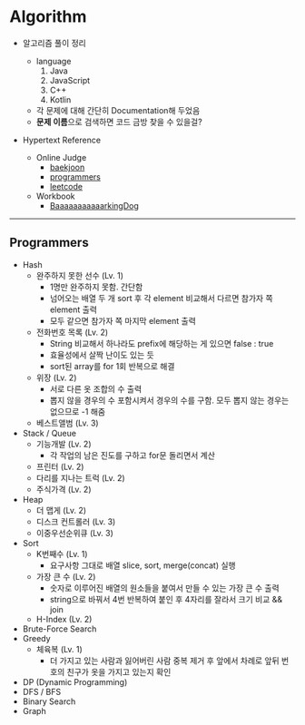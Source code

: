 # Algorithm

- 알고리즘 풀이 정리
  - language
     1. Java
     2. JavaScript
     3. C++
     4. Kotlin
  - 각 문제에 대해 간단히 Documentation해 두었음
  - **문제 이름**으로 검색하면 코드 금방 찾을 수 있을걸?

- Hypertext Reference
  - Online Judge
    - [baekjoon](https://www.acmicpc.net)
    - [programmers](https://programmers.co.kr)
    - [leetcode](https://leetcode.com/)
  - Workbook
    - [BaaaaaaaaaaarkingDog](https://github.com/encrypted-def/basic-algo-lecture/blob/master/workbook.md)

---

## Programmers

- Hash
  - 완주하지 못한 선수 (Lv. 1)
    - 1명만 완주하지 못함. 간단함
    - 넘어오는 배열 두 개 sort 후 각 element 비교해서 다르면 참가자 쪽 element 출력
    - 모두 같으면 참가자 쪽 마지막 element 출력
  - 전화번호 목록 (Lv. 2)
    - String 비교해서 하나라도 prefix에 해당하는 게 있으면 false : true
    - 효율성에서 살짝 난이도 있는 듯
    - sort된 array를 for 1회 반복으로 해결
  - 위장 (Lv. 2)
    - 서로 다른 옷 조합의 수 출력
    - 뽑지 않을 경우의 수 포함시켜서 경우의 수를 구함. 모두 뽑지 않는 경우는 없으므로 -1 해줌
  - 베스트앨범 (Lv. 3)
- Stack / Queue
  - 기능개발 (Lv. 2)
    - 각 작업의 남은 진도를 구하고 for문 돌리면서 계산
  - 프린터 (Lv. 2)
  - 다리를 지나는 트럭 (Lv. 2)
  - 주식가격 (Lv. 2)
- Heap
  - 더 맵게 (Lv. 2)
  - 디스크 컨트롤러 (Lv. 3)
  - 이중우선순위큐 (Lv. 3)
- Sort
  - K번째수 (Lv. 1)
    - 요구사항 그대로 배열 slice, sort, merge(concat) 실행
  - 가장 큰 수 (Lv. 2)
    - 숫자로 이루어진 배열의 원소들을 붙여서 만들 수 있는 가장 큰 수 출력
    - string으로 바꿔서 4번 반복하여 붙인 후 4자리를 잘라서 크기 비교 && join
  - H-Index (Lv. 2)
- Brute-Force Search
- Greedy
  - 체육복 (Lv. 1)
    - 더 가지고 있는 사람과 잃어버린 사람 중복 제거 후 앞에서 차례로 앞뒤 번호의 친구가 옷을 가지고 있는지 확인
- DP (Dynamic Programming)
- DFS / BFS
- Binary Search
- Graph

